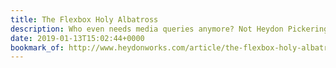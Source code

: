 ```yaml
---
title: The Flexbox Holy Albatross
description: Who even needs media queries anymore? Not Heydon Pickering, that's who.
date: 2019-01-13T15:02:44+0000
bookmark_of: http://www.heydonworks.com/article/the-flexbox-holy-albatross
---
```

